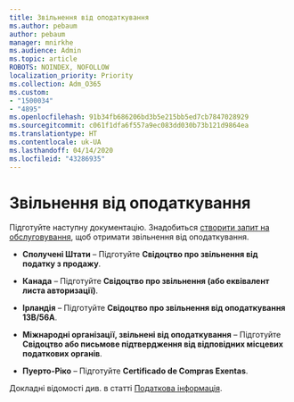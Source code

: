 ```yaml
---
title: Звільнення від оподаткування
ms.author: pebaum
author: pebaum
manager: mnirkhe
ms.audience: Admin
ms.topic: article
ROBOTS: NOINDEX, NOFOLLOW
localization_priority: Priority
ms.collection: Adm_O365
ms.custom:
- "1500034"
- "4895"
ms.openlocfilehash: 91b34fb686206bd3b5e215bb5ed7cb7847028929
ms.sourcegitcommit: c061f1dfa6f557a9ec083dd030b73b121d9864ea
ms.translationtype: HT
ms.contentlocale: uk-UA
ms.lasthandoff: 04/14/2020
ms.locfileid: "43286935"
---
```

# <a name="apply-for-tax-exempt-status"></a>Звільнення від оподаткування

Підготуйте наступну документацію. Знадобиться [створити запит на обслуговування](https://docs.microsoft.com/office365/admin/contact-support-for-business-products), щоб отримати звільнення від оподаткування.

- **Сполучені Штати** – Підготуйте **Свідоцтво про звільнення від податку з продажу**.

- **Канада** – Підготуйте **Свідоцтво про звільнення (або еквівалент листа авторизації)**.

- **Ірландія** – Підготуйте **Свідоцтво про звільнення від оподаткування 13B/56A**.

- **Міжнародні організації, звільнені від оподаткування** – Підготуйте **Свідоцтво або письмове підтвердження від відповідних місцевих податкових органів**.

- **Пуерто-Ріко** – Підготуйте **Certificado de Compras Exentas**.

Докладні відомості див. в статті [Податкова інформація](https://docs.microsoft.com/microsoft-365/commerce/billing-and-payments/tax-information?view=o365-worldwide).
